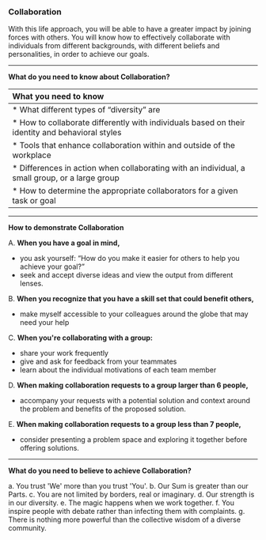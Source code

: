 ### **Collaboration**

With this life approach, you will be able to have a greater impact by joining forces with others. You will know how to effectively collaborate with individuals from different backgrounds, with different beliefs and personalities, in order to achieve our goals.


-----

**What do you need to know about Collaboration?**

| What you need to know   |
|:---------|
| * What different types of “diversity” are|
| * How to collaborate differently with individuals based on their identity and behavioral styles|
| * Tools that enhance collaboration within and outside of the workplace|
| * Differences in action when collaborating with an individual, a small group, or a large group|
| * How to determine the appropriate collaborators for a given task or goal|

-----

**How to demonstrate Collaboration**

A. **When you have a goal in mind,**
- you ask yourself: “How do you make it easier for others to help you achieve your goal?”
- seek and accept diverse ideas and view the output from different lenses.

B. **When you recognize that you have a skill set that could benefit others,**
- make myself accessible to your colleagues around the globe that may need your help

C. **When you're collaborating with a group:**
- share your work frequently
- give and ask for feedback from your teammates
- learn about the individual motivations of each team member

D. **When making collaboration requests to a group larger than 6 people,**
- accompany your requests with a potential solution and context around the problem and benefits of the proposed solution.

E. **When making collaboration requests to a group less than 7 people,**
- consider presenting a problem space and exploring it together before offering solutions.

-------

**What do you need to believe to achieve Collaboration?**

a. You trust 'We' more than you trust 'You'.
b. Our Sum is greater than our Parts.
c. You are not limited by borders, real or imaginary.
d. Our strength is in our diversity.
e. The magic happens when we work together.
f. You inspire people with debate rather than infecting them with complaints.
g. There is nothing more powerful than the collective wisdom of a diverse community.
